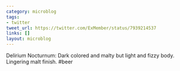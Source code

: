 ```yaml
---
category: microblog
tags:
- twitter
tweet_url: https://twitter.com/ExMember/status/7939214537
links: []
layout: microblog
---
```

Delirium Nocturnum: Dark colored and malty but light and fizzy body. Lingering malt finish. #beer
